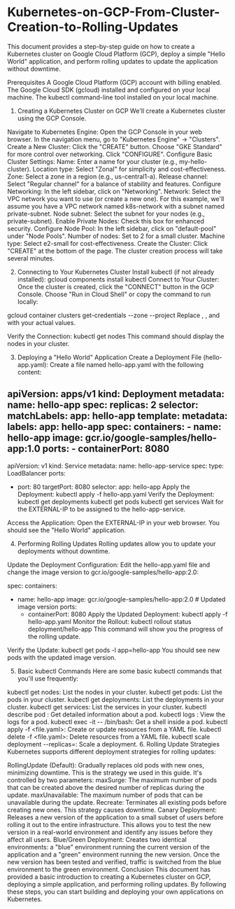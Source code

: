 # Kubernetes-on-GCP-From-Cluster-Creation-to-Rolling-Updates
This document provides a step-by-step guide on how to create a Kubernetes cluster on Google Cloud Platform (GCP), deploy a simple "Hello World" application, and perform rolling updates to update the application without downtime.

Prerequisites
A Google Cloud Platform (GCP) account with billing enabled.
The Google Cloud SDK (gcloud) installed and configured on your local machine.
The kubectl command-line tool installed on your local machine.
1. Creating a Kubernetes Cluster on GCP
We'll create a Kubernetes cluster using the GCP Console.

Navigate to Kubernetes Engine:
Open the GCP Console in your web browser.
In the navigation menu, go to "Kubernetes Engine" -> "Clusters".
Create a New Cluster:
Click the "CREATE" button.
Choose "GKE Standard" for more control over networking.
Click "CONFIGURE".
Configure Basic Cluster Settings:
Name: Enter a name for your cluster (e.g., my-hello-cluster).
Location type: Select "Zonal" for simplicity and cost-effectiveness.
Zone: Select a zone in a region (e.g., us-central1-a).
Release channel: Select "Regular channel" for a balance of stability and features.
Configure Networking:
In the left sidebar, click on "Networking".
Network: Select the VPC network you want to use (or create a new one). For this example, we'll assume you have a VPC network named k8s-network with a subnet named private-subnet.
Node subnet: Select the subnet for your nodes (e.g., private-subnet).
Enable Private Nodes: Check this box for enhanced security.
Configure Node Pool:
In the left sidebar, click on "default-pool" under "Node Pools".
Number of nodes: Set to 2 for a small cluster.
Machine type: Select e2-small for cost-effectiveness.
Create the Cluster:
Click "CREATE" at the bottom of the page.
The cluster creation process will take several minutes.

2. Connecting to Your Kubernetes Cluster
Install kubectl (if not already installed):
gcloud components install kubectl
Connect to Your Cluster:
Once the cluster is created, click the "CONNECT" button in the GCP Console. Choose "Run in Cloud Shell" or copy the command to run locally:

gcloud container clusters get-credentials <cluster-name> --zone <zone> --project <project-id>
Replace <cluster-name>, <zone>, and <project-id> with your actual values.

Verify the Connection:
kubectl get nodes
This command should display the nodes in your cluster.

3. Deploying a "Hello World" Application
Create a Deployment File (hello-app.yaml):
Create a file named hello-app.yaml with the following content:

apiVersion: apps/v1
kind: Deployment
metadata:
  name: hello-app
spec:
  replicas: 2
  selector:
    matchLabels:
      app: hello-app
  template:
    metadata:
      labels:
        app: hello-app
    spec:
      containers:
      - name: hello-app
        image: gcr.io/google-samples/hello-app:1.0
        ports:
        - containerPort: 8080
---
apiVersion: v1
kind: Service
metadata:
  name: hello-app-service
spec:
  type: LoadBalancer
  ports:
  - port: 80
    targetPort: 8080
  selector:
    app: hello-app
Apply the Deployment:
kubectl apply -f hello-app.yaml
Verify the Deployment:
kubectl get deployments
kubectl get pods
kubectl get services
Wait for the EXTERNAL-IP to be assigned to the hello-app-service.

Access the Application:
Open the EXTERNAL-IP in your web browser. You should see the "Hello World" application.

4. Performing Rolling Updates
Rolling updates allow you to update your deployments without downtime.

Update the Deployment Configuration:
Edit the hello-app.yaml file and change the image version to gcr.io/google-samples/hello-app:2.0:

spec:
  containers:
  - name: hello-app
    image: gcr.io/google-samples/hello-app:2.0  # Updated image version
    ports:
    - containerPort: 8080
Apply the Updated Deployment:
kubectl apply -f hello-app.yaml
Monitor the Rollout:
kubectl rollout status deployment/hello-app
This command will show you the progress of the rolling update.

Verify the Update:
kubectl get pods -l app=hello-app
You should see new pods with the updated image version.

5. Basic kubectl Commands
Here are some basic kubectl commands that you'll use frequently:

kubectl get nodes: List the nodes in your cluster.
kubectl get pods: List the pods in your cluster.
kubectl get deployments: List the deployments in your cluster.
kubectl get services: List the services in your cluster.
kubectl describe pod <pod-name>: Get detailed information about a pod.
kubectl logs <pod-name>: View the logs for a pod.
kubectl exec -it <pod-name> -- /bin/bash: Get a shell inside a pod.
kubectl apply -f <file.yaml>: Create or update resources from a YAML file.
kubectl delete -f <file.yaml>: Delete resources from a YAML file.
kubectl scale deployment <deployment-name> --replicas=<number>: Scale a deployment.
6. Rolling Update Strategies
Kubernetes supports different deployment strategies for rolling updates:

RollingUpdate (Default): Gradually replaces old pods with new ones, minimizing downtime. This is the strategy we used in this guide. It's controlled by two parameters:
maxSurge: The maximum number of pods that can be created above the desired number of replicas during the update.
maxUnavailable: The maximum number of pods that can be unavailable during the update.
Recreate: Terminates all existing pods before creating new ones. This strategy causes downtime.
Canary Deployment: Releases a new version of the application to a small subset of users before rolling it out to the entire infrastructure. This allows you to test the new version in a real-world environment and identify any issues before they affect all users.
Blue/Green Deployment: Creates two identical environments: a "blue" environment running the current version of the application and a "green" environment running the new version. Once the new version has been tested and verified, traffic is switched from the blue environment to the green environment.
Conclusion
This document has provided a basic introduction to creating a Kubernetes cluster on GCP, deploying a simple application, and performing rolling updates. By following these steps, you can start building and deploying your own applications on Kubernetes.
